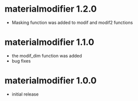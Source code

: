 # materialmodifier 1.2.0

* Masking function was added to modif and modif2 functions

# materialmodifier 1.1.0

* the modif_dim function was added
* bug fixes

# materialmodifier 1.0.0

* initial release
